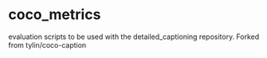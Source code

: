 # coco_metrics
evaluation scripts to be used with the detailed_captioning repository. Forked from tylin/coco-caption
